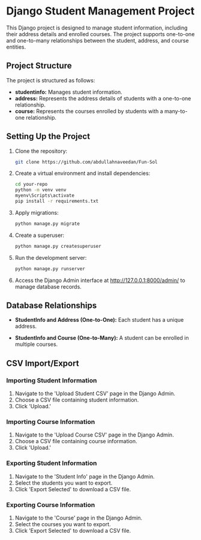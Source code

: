 # Django Student Management Project

This Django project is designed to manage student information, including their address details and enrolled courses. The project supports one-to-one and one-to-many relationships between the student, address, and course entities.

## Project Structure

The project is structured as follows:

- **studentinfo:** Manages student information.
- **address:** Represents the address details of students with a one-to-one relationship.
- **course:** Represents the courses enrolled by students with a many-to-one relationship.

## Setting Up the Project

1. Clone the repository:

    ```bash
    git clone https://github.com/abdullahnaveedan/Fun-Sol
    ```

2. Create a virtual environment and install dependencies:

    ```bash
    cd your-repo
    python -m venv venv
    myenv\Scripts\activate
    pip install -r requirements.txt
    ```

3. Apply migrations:

    ```bash
    python manage.py migrate
    ```

4. Create a superuser:

    ```bash
    python manage.py createsuperuser
    ```

5. Run the development server:

    ```bash
    python manage.py runserver
    ```

6. Access the Django Admin interface at http://127.0.0.1:8000/admin/ to manage database records.

## Database Relationships

- **StudentInfo and Address (One-to-One):** Each student has a unique address.

- **StudentInfo and Course (One-to-Many):** A student can be enrolled in multiple courses.

## CSV Import/Export

### Importing Student Information

1. Navigate to the 'Upload Student CSV' page in the Django Admin.
2. Choose a CSV file containing student information.
3. Click 'Upload.'

### Importing Course Information

1. Navigate to the 'Upload Course CSV' page in the Django Admin.
2. Choose a CSV file containing course information.
3. Click 'Upload.'

### Exporting Student Information

1. Navigate to the 'Student Info' page in the Django Admin.
2. Select the students you want to export.
3. Click 'Export Selected' to download a CSV file.

### Exporting Course Information

1. Navigate to the 'Course' page in the Django Admin.
2. Select the courses you want to export.
3. Click 'Export Selected' to download a CSV file.
